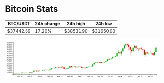 # Bitcoin Stats

BTC/USDT|24h change|24h high|24h low|
|---|---|---|---|
|$37442.69|17.20%|$38531.90|$31650.00|

<img src="./chart.svg">
